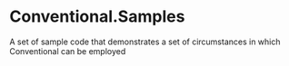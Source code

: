 # Conventional.Samples
A set of sample code that demonstrates a set of circumstances in which Conventional can be employed
